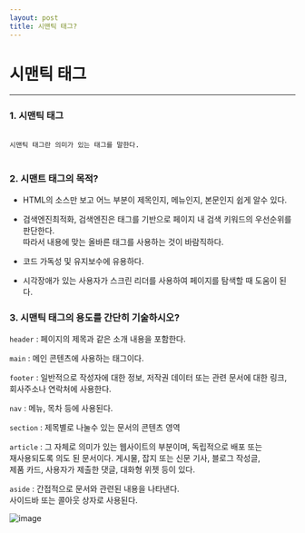 ```yaml
---
layout: post
title: 시맨틱 태그?
---
```


시맨틱 태그
=======================   
************************

### 1. 시맨틱 태그   
<pre>
<code>
시맨틱 태그란 의미가 있는 태그를 말한다.   
</code>
</pre>
### 2. 시맨트 태그의 목적?   
   
- HTML의 소스만 보고 어느 부분이 제목인지, 메뉴인지, 본문인지 쉽게 알수 있다.   

- 검색엔진최적화, 검색엔진은 태그를 기반으로 페이지 내 검색 키워드의 우선순위를 판단한다.    
따라서 내용에 맞는 올바른 태그를 사용하는 것이 바람직하다.

- 코드 가독성 및 유지보수에 유용하다.   

- 시각장애가 있는 사용자가 스크린 리더를 사용하여 페이지를 탐색할 때 도움이 된다.   

### 3. 시맨틱 태그의 용도를 간단히 기술하시오?   
   
`header` : 페이지의 제목과 같은 소개 내용을 포함한다.   

`main` : 메인 콘텐츠에 사용하는 태그이다.   

`footer` : 일반적으로 작성자에 대한 정보, 저작권 데이터 또는 관련 문서에 대한 링크,    
회사주소나 연락처에 사용한다.

`nav` : 메뉴, 목차 등에 사용된다.   

`section` : 제목별로 나눌수 있는 문서의 콘텐츠 영역   

`article` : 그 자체로 의미가 있는 웹사이트의 부분이며, 독립적으로 배포 또는    
재사용되도록 의도 된 문서이다. 게시물, 잡지 또는 신문 기사, 블로그 작성글,    
제품 카드, 사용자가 제출한 댓글, 대화형 위젯 등이 있다.   

`aside` : 간접적으로 문서와 관련된 내용을 나타낸다.   
사이드바 또는 콜아웃 상자로 사용된다.   

![image]({{site.baseurl}}/assets/images/1124/1.JPG)   